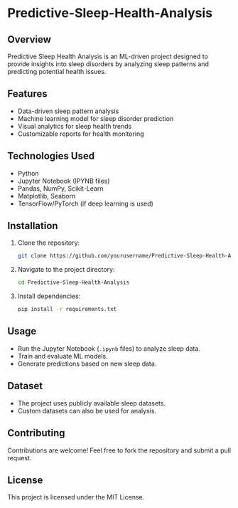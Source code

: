 # Predictive-Sleep-Health-Analysis

## Overview
Predictive Sleep Health Analysis is an ML-driven project designed to provide insights into sleep disorders by analyzing sleep patterns and predicting potential health issues.

## Features
- Data-driven sleep pattern analysis
- Machine learning model for sleep disorder prediction
- Visual analytics for sleep health trends
- Customizable reports for health monitoring

## Technologies Used
- Python
- Jupyter Notebook (IPYNB files)
- Pandas, NumPy, Scikit-Learn
- Matplotlib, Seaborn
- TensorFlow/PyTorch (if deep learning is used)

## Installation
1. Clone the repository:
   ```sh
   git clone https://github.com/yourusername/Predictive-Sleep-Health-Analysis.git
   ```
2. Navigate to the project directory:
   ```sh
   cd Predictive-Sleep-Health-Analysis
   ```
3. Install dependencies:
   ```sh
   pip install -r requirements.txt
   ```

## Usage
- Run the Jupyter Notebook (`.ipynb` files) to analyze sleep data.
- Train and evaluate ML models.
- Generate predictions based on new sleep data.

## Dataset
- The project uses publicly available sleep datasets.
- Custom datasets can also be used for analysis.

## Contributing
Contributions are welcome! Feel free to fork the repository and submit a pull request.

## License
This project is licensed under the MIT License.
